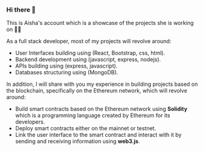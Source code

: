 ### Hi there 👋

This is Aisha's account which is a showcase of the projects she is working on 👩‍💻

As a full stack developer, most of my projects will revolve around:
- User Interfaces building using (React, Bootstrap, css, html).
- Backend development using (javascript, express, nodejs).
- APIs building using (express, javascript).
- Databases structuring using (MongoDB).


In addition, I will share with you my experience in building projects based on the blockchain, specifically on the Ethereum network, which will revolve around:
- Build smart contracts based on the Ethereum network using **Solidity** which is a programming language created by Ethereum for its developers.
- Deploy smart contracts either on the mainnet or testnet.
- Link the user interface to the smart contract and interact with it by sending and receiving information using **web3.js**.
